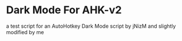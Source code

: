 # Dark Mode For AHK-v2
 a test script for an AutoHotkey Dark Mode script by jNizM and slightly modified by me

